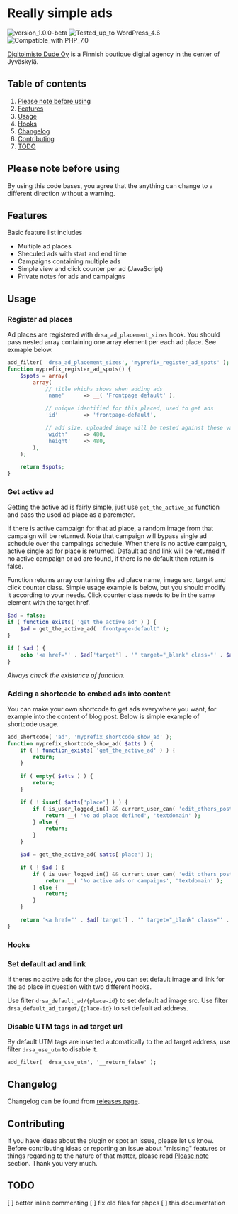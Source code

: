 # Really simple ads
![version_1.0.0-beta](https://img.shields.io/badge/Version-1.0.0--beta-orange.svg) ![Tested_up_to WordPress_4.6](https://img.shields.io/badge/Tested_up_to-WordPress_5.6-blue.svg?style=flat-square) ![Compatible_with PHP_7.0](https://img.shields.io/badge/Compatible_with-PHP_7.0-green.svg?style=flat-square)

[Digitoimisto Dude Oy](https://www.dude.fi) is a Finnish boutique digital agency in the center of Jyväskylä.

## Table of contents

1. [Please note before using](#please-note-before-using)
3. [Features](#features)
4. [Usage](#usage)
5. [Hooks](#hooks)
6. [Changelog](#hangelog)
7. [Contributing](#contributing)
8. [TODO](#TODO)

## Please note before using
By using this code bases, you agree that the anything can change to a different direction without a warning.

## Features
Basic feature list includes

- Multiple ad places
- Sheculed ads with start and end time
- Campaigns containing multiple ads
- Simple view and click counter per ad (JavaScript)
- Private notes for ads and campaigns

## Usage

### Register ad places
Ad places are registered with `drsa_ad_placement_sizes` hook. You should pass nested array containing one array element per each ad place. See exmaple below.

```php
add_filter( 'drsa_ad_placement_sizes', 'myprefix_register_ad_spots' );
function myprefix_register_ad_spots() {
    $spots = array(
        array(
            // title whichs shows when adding ads
            'name'      => __( 'Frontpage default' ),

            // unique identified for this placed, used to get ads
            'id'        => 'frontpage-default',

            // add size, uploaded image will be tested against these values
            'width'     => 480,
            'height'    => 480,
        ),
    );

    return $spots;
}
```

### Get active ad
Getting the active ad is fairly simple, just use `get_the_active_ad` function and pass the used ad place as a paremeter.

If there is active campaign for that ad place, a random image from that campaign will be returned. Note that campaign will bypass single ad schedule over the campaings schedule. When there is no active campaign, active single ad for place is returned. Default ad and link will be returned if no active campaign or ad are found, if there is no default then return is false.

Function returns array containing the ad place name, image src, target and click counter class. Simple usage example is below, but you should modify it according to your needs. Click counter class needs to be in the same element with the target href.


```php
$ad = false;
if ( function_exists( 'get_the_active_ad' ) ) {
    $ad = get_the_active_ad( 'frontpage-default' );
}

if ( $ad ) {
    echo '<a href="' . $ad['target'] . '" target="_blank" class="' . $ad['click_counter_class'] . '"><img src="' . $ad['src'] . '" class="ad ad-place-' . $ad['place'] . '"/></a>';
}
```

_Always check the existance of function._

### Adding a shortcode to embed ads into content
You can make your own shortcode to get ads everywhere you want, for example into the content of blog post. Below is simple example of shortcode usage.

```php
add_shortcode( 'ad', 'myprefix_shortcode_show_ad' );
function myprefix_shortcode_show_ad( $atts ) {
    if ( ! function_exists( 'get_the_active_ad' ) ) {
        return;
    }

    if ( empty( $atts ) ) {
        return;
    }

    if ( ! isset( $atts['place'] ) ) {
        if ( is_user_logged_in() && current_user_can( 'edit_others_posts' ) ) {
            return __( 'No ad place defined', 'textdomain' );
        } else {
            return;
        }
    }

    $ad = get_the_active_ad( $atts['place'] );

    if ( ! $ad ) {
        if ( is_user_logged_in() && current_user_can( 'edit_others_posts' ) ) {
            return __( 'No active ads or campaigns', 'textdomain' );
        } else {
            return;
        }
    }

    return '<a href="' . $ad['target'] . '" target="_blank" class="' . $ad['click_counter_class'] . '"><img src="' . $ad['src'] . '" class="ad ad-place-' . $ad['place'] . '"/></a>';
}
```

### Hooks

### Set default ad and link
If theres no active ads for the place, you can set default image and link for the ad place in question with two different hooks.

Use filter `drsa_default_ad/{place-id}` to set default ad image src.
Use filter `drsa_default_ad_target/{place-id}` to set default ad address.

### Disable UTM tags in ad target url
By default UTM tags are inserted automatically to the ad target address, use filter `drsa_use_utm` to disable it.

`add_filter( 'drsa_use_utm', '__return_false' );`

## Changelog

Changelog can be found from [releases page](https://github.com/digitoimistodude/air-helper/releases).

## Contributing

If you have ideas about the plugin or spot an issue, please let us know. Before contributing ideas or reporting an issue about "missing" features or things regarding to the nature of that matter, please read [Please note](#please-note-before-using) section. Thank you very much.

## TODO

[ ] better inline commenting
[ ] fix old files for phpcs
[ ] this documentation
